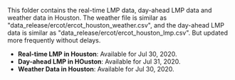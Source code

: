 This folder contains the real-time LMP data, day-ahead LMP data and weather data in Houston. The weather file is similar as "data_release/ercot/ercot_houston_weather.csv", and the day-ahead LMP data is similar as "data_release/ercot/ercot_houston_lmp.csv". But updated more frequently without delays.

- **Real-time LMP in Houston**: Available for Jul 30, 2020.
- **Day-ahead LMP in HOuston**: Available for Jul 31, 2020.
- **Weather Data in Houston**: Available for Jul 30, 2020.